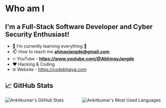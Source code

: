 # Who am I
## I'm a Full-Stack Software Developer and Cyber Security Enthusiast!
- 🌱 I’m currently learning everything 🤣
- 📫 How to reach me **ahinayjangde@gmail.com** 
- 🔥 YouTube - **https://www.youtube.com/@AbhinayJangde**
- ❤️ Hacking & Coding
- 🌐 Website - https://codebhaiya.com
  
## 📈 GitHub Stats

<img align="right" src="https://github-readme-stats.vercel.app/api/top-langs/?username=ankitkumar341&theme=vision-friendly-dark&count_private=true&hide=html" alt="Ankitkumar's Most Used Languages" />

<img align="center" src="https://github-readme-stats.vercel.app/api?username=ankitkumar341&show_icons=true&theme=vision-friendly-dark" alt="Ankitkumar's GitHub Stats" />

<br>
